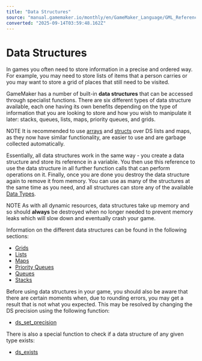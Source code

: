 ```yaml
---
title: "Data Structures"
source: "manual.gamemaker.io/monthly/en/GameMaker_Language/GML_Reference/Data_Structures/Data_Structures.htm"
converted: "2025-09-14T03:59:48.162Z"
---
```


# Data Structures

In games you often need to store information in a precise and ordered way. For example, you may need to store lists of items that a person carries or you may want to store a grid of places that still need to be visited.

GameMaker has a number of built-in **data structures** that can be accessed through specialist functions. There are six different types of data structure available, each one having its own benefits depending on the type of information that you are looking to store and how you wish to manipulate it later: stacks, queues, lists, maps, priority queues, and grids.

NOTE It is recommended to use [arrays](../../GML_Overview/Arrays.md) and [structs](../../GML_Overview/Structs.md) over DS lists and maps, as they now have similar functionality, are easier to use and are garbage collected automatically.

Essentially, all data structures work in the same way - you create a data structure and store its reference in a variable. You then use this reference to use the data structure in all further function calls that can perform operations on it. Finally, once you are done you destroy the data structure again to remove it from memory. You can use as many of the structures at the same time as you need, and all structures can store any of the available [Data Types](../../GML_Overview/Data_Types.md).

NOTE As with all dynamic resources, data structures take up memory and so should **always** be destroyed when no longer needed to prevent memory leaks which will slow down and eventually crash your game.

Information on the different data structures can be found in the following sections:

-   [Grids](../../../../../../GameMaker_Language/GML_Reference/Data_Structures/DS_Grids/DS_Grids.md)
-   [Lists](DS_Lists/DS_Lists.md)
-   [Maps](DS_Maps/DS_Maps.md)
-   [Priority Queues](../../../../../../GameMaker_Language/GML_Reference/Data_Structures/DS_Priority_Queues/DS_Priority_Queues.md)
-   [Queues](DS_Queues/DS_Queues.md)
-   [Stacks](DS_Stacks/DS_Stacks.md)

Before using data structures in your game, you should also be aware that there are certain moments when, due to rounding errors, you may get a result that is not what you expected. This may be resolved by changing the DS precision using the following function:

-   [ds\_set\_precision](../../../../../../GameMaker_Language/GML_Reference/Data_Structures/ds_set_precision.md)

There is also a special function to check if a data structure of any given type exists:

-   [ds\_exists](ds_exists.md)